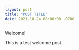 ```yaml
---
layout: post
title: "POST TITLE"
date: 2021-10-24 08:00:00 -0700
---
```

Welcome!

This is a test welcome post.
